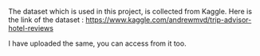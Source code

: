 The dataset which is used in this project, is collected from Kaggle. Here is the link of the dataset : https://www.kaggle.com/andrewmvd/trip-advisor-hotel-reviews

I have uploaded the same, you can access from it too.
